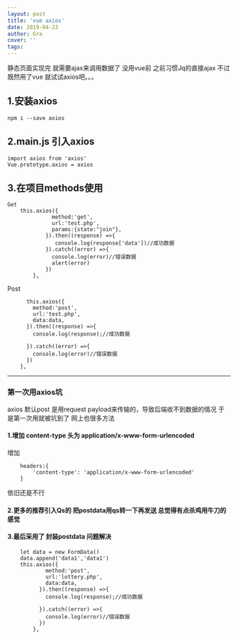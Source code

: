 ```yaml
---
layout: post
title: 'vue axios'
date: 2019-04-23
author: Gra
cover: ''
tags:
---
```


静态页面实现完 就需要ajax来调用数据了 没用vue前 之前习惯Jq的直接ajax 不过既然用了vue 就试试axios吧。。。 

## 1.安装axios

```npm i --save axios```

## 2.main.js 引入axios

```
import axios from 'axios'
Vue.prototype.axios = axios

```

## 3.在项目methods使用

```
Get
    this.axios({
              method:'get',
              url:'test.php',
              params:{state:"join"},
            }).then((response) =>{
               console.log(response['data'])//成功数据
            }).catch((error) =>{
              console.log(error)//错误数据
              alert(error)
            })
        },
```        
Post
```
      this.axios({
        method:'post',
        url:'test.php',
        data:data,
      }).then((response) =>{
        console.log(response);//成功数据

      }).catch((error) =>{
        console.log(error)//错误数据
      })
    },
```

----

### 第一次用axios坑

axios 默认post 是用request payload来传输的，导致后端收不到数据的情况 于是第一次用就被坑到了  网上也很多方法 

#### 1.增加 content-type 头为 application/x-www-form-urlencoded

增加 

```
    headers:{
        'content-type': 'application/x-www-form-urlencoded'
    }
```

依旧还是不行

#### 2.更多的推荐引入Qs的 把postdata用qs转一下再发送    总觉得有点杀鸡用牛刀的感觉
#### 3.最后采用了 封装postdata 问题解决

```
    let data = new FormData()
    data.append('data1','data1')
    this.axios({
            method:'post',
            url:'lottery.php',
            data:data,
          }).then((response) =>{
            console.log(response);//成功数据
    
          }).catch((error) =>{
            console.log(error)//错误数据
          })
        },
 ```
